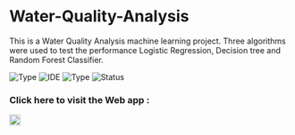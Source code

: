 # Water-Quality-Analysis
This is a Water Quality Analysis machine learning project. Three algorithms were used to test the performance Logistic Regression, Decision tree and Random Forest Classifier.

![Type](https://img.shields.io/badge/Machine-Learning-red.svg)
![IDE](https://img.shields.io/badge/IDE-JupyterNotebook-orange.svg)
![Type](https://img.shields.io/badge/Type-Supervised-yellow.svg)
![Status](https://img.shields.io/badge/Status-Completed-darkgreen.svg)

### Click here to visit the Web app : 
<a href="https://dvamsidhar2002-water-qual-water-quality-analysis-web-app-f6v74s.streamlit.app/">
    <img src="https://img.shields.io/badge/Water Quality Analysis and Predictor-0A0A0A?style=plastic&logo=HERE&logoColor=white" height=20></a>
